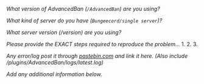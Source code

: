 _What version of AdvancedBan (`/AdvancedBan`) are you using?_
 
 
_What kind of server do you have (`Bungeecord/single server`)?_
 
 
_What server version (/version) are you using?_


_Please provide the EXACT steps required to reproduce the problem..._
1.
2.
3.

_Any error/log post it through [pastebin.com](http://pastebin.com) and link it here. (Also include /plugins/AdvancedBan/logs/latest.log)_


_Add any additional information below._